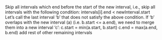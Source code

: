 Skip all intervals which end before the start of the new interval, i.e., skip all intervals with the following condition:
intervals[i].end < newInterval.start
Let’s call the last interval ‘b’ that does not satisfy the above condition. If ‘b’ overlaps with the new interval (a) (i.e. b.start <= a.end), we need to merge them into a new interval ‘c’:
c.start = min(a.start, b.start)
c.end = max(a.end, b.end)
add rest of other remaining intervals
